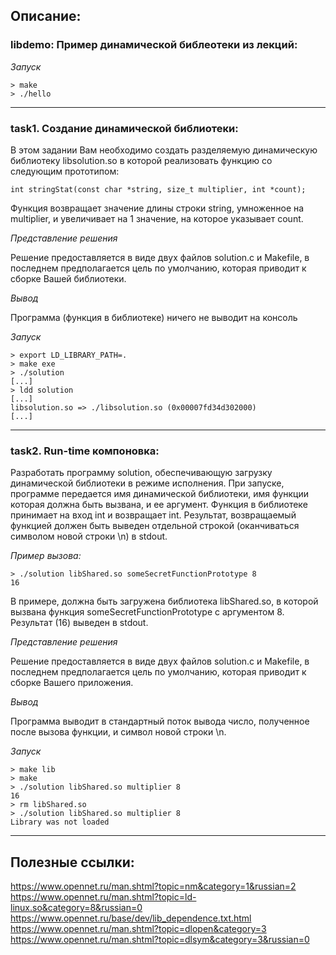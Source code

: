 ## Описание:

### libdemo: Пример динамической библеотеки из лекций:

*Запуск*

```
> make
> ./hello
```

-----------------------------------------------------------------------------------

### task1. Создание динамической библиотеки:

В этом задании Вам необходимо создать разделяемую динамическую библиотеку libsolution.so в которой реализовать функцию со следующим прототипом:

```
int stringStat(const char *string, size_t multiplier, int *count);
```

Функция возвращает значение длины строки string, умноженное на multiplier, и увеличивает на 1 значение, на которое указывает count.

*Представление решения*

Решение предоставляется в виде двух файлов solution.c и Makefile, в последнем предполагается цель по умолчанию, которая приводит к сборке Вашей библиотеки.

*Вывод*

Программа (функция в библиотеке) ничего не выводит на консоль

*Запуск*

```
> export LD_LIBRARY_PATH=.
> make exe
> ./solution
[...]
> ldd solution
[...]
libsolution.so => ./libsolution.so (0x00007fd34d302000)
[...]
```

-----------------------------------------------------------------------------------

### task2. Run-time компоновка:

Разработать программу solution, обеспечивающую загрузку динамической библиотеки в режиме исполнения. При запуске, программе передается имя динамической библиотеки, имя функции которая должна быть вызвана, и ее аргумент. Функция в библиотеке принимает на вход int и возвращает int. Результат, возвращаемый функцией должен быть выведен отдельной строкой (оканчиваться символом новой строки \n)  в stdout.

*Пример вызова:*

```
> ./solution libShared.so someSecretFunctionPrototype 8
16
```

В примере, должна быть загружена библиотека libShared.so, в которой вызвана функция someSecretFunctionPrototype с аргументом 8. Результат (16) выведен в stdout.

*Представление решения*

Решение предоставляется в виде двух файлов solution.c и Makefile, в последнем предполагается цель по умолчанию, которая приводит к сборке Вашего приложения.

*Вывод*

Программа выводит в стандартный поток вывода число, полученное после вызова функции, и символ новой строки \n.

*Запуск*

```
> make lib
> make
> ./solution libShared.so multiplier 8
16
> rm libShared.so
> ./solution libShared.so multiplier 8
Library was not loaded
```


-----------------------------------------------------------------------------------

## Полезные ссылки:
https://www.opennet.ru/man.shtml?topic=nm&category=1&russian=2
https://www.opennet.ru/man.shtml?topic=ld-linux.so&category=8&russian=0
https://www.opennet.ru/base/dev/lib_dependence.txt.html
https://www.opennet.ru/man.shtml?topic=dlopen&category=3
https://www.opennet.ru/man.shtml?topic=dlsym&category=3&russian=0
